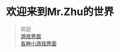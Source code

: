 # 欢迎来到Mr.Zhu的世界


> 欢迎<br/>
> [游戏界面](https://15565681561.github.io/games)<br/>
> [各种小游戏界面](https://15565681561.github.io/mobelgames)<br/>